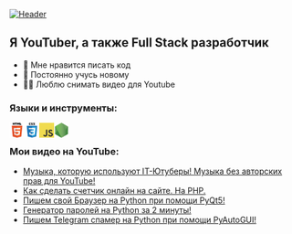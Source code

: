 [![Header](https://github.com/klondikeitblogger/prelimg/blob/e2c188e3013cc949a71f5f716f5a70a0147efb43/GFX%20BANNER%203.png)](https://www.youtube.com/c/MaxShowPro)
## Я YouTuber, а также Full Stack разработчик
- 💪 Мне нравится писать код
- 🥅 Постоянно учусь новому
- 🤹🏽 Люблю снимать видео для Youtube

### Языки и инструменты:
<img align="left" alt="HTML5" width="26px" src="https://raw.githubusercontent.com/github/explore/80688e429a7d4ef2fca1e82350fe8e3517d3494d/topics/html/html.png" />
<img align="left" alt="CSS3" width="26px" src="https://raw.githubusercontent.com/github/explore/80688e429a7d4ef2fca1e82350fe8e3517d3494d/topics/css/css.png" />
<img align="left" alt="JavaScript" width="26px" src="https://raw.githubusercontent.com/github/explore/80688e429a7d4ef2fca1e82350fe8e3517d3494d/topics/javascript/javascript.png" />
<img align="left" alt="Node.js" width="26px" src="https://raw.githubusercontent.com/github/explore/80688e429a7d4ef2fca1e82350fe8e3517d3494d/topics/nodejs/nodejs.png" />
<img align="left" alt="" width="26px" src="https://cdn-icons-png.flaticon.com/512/5968/5968350.png" />
<img align="left" alt="" width="23px" src="https://bobpusateri.blob.core.windows.net/bcn/2020/04/Azure_SQL_DB.png" />
<img align="left" alt="" width="23px" src="[https://miro.medium.com/max/1400/1*Y1hq9sHXG26Fyhys81z8rg.png](https://www.php.net/images/meta-image.png)" />
<br />


### Мои видео на YouTube:
- [Музыка, которую используют IT-Ютуберы! Музыка без авторских прав для YouTube!](https://youtu.be/DjOP9iZvjNc)
- [Как сделать счетчик онлайн на сайте. На PHP.](https://youtu.be/Ly8gXhch6ug)
- [Пишем свой Браузер на Python при помощи PyQt5!](https://youtu.be/eFbqf_CzToo)
- [Генератор паролей на Python за 2 минуты!](https://youtu.be/xpudfTVix4A)
- [Пишем Telegram спамер на Python при помощи PyAutoGUI!](https://youtu.be/V45WuKux6vk)
